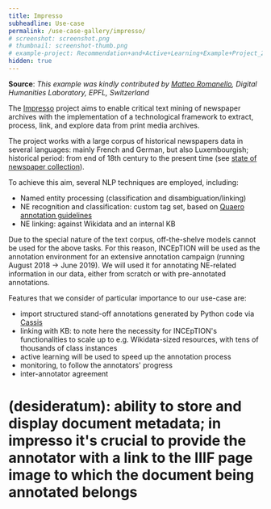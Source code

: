 ```yaml
---
title: Impresso
subheadline: Use-case
permalink: /use-case-gallery/impresso/
# screenshot: screenshot.png
# thumbnail: screenshot-thumb.png
# example-project: Recommendation+and+Active+Learning+Example+Project_2018-07-05_1103.zip
hidden: true
---
```


**Source**: <i>This example was kindly contributed by <a href="https://twitter.com/mr56k">Matteo Romanello</a>,
 Digital Humanities Laboratory, EPFL, Switzerland</i>

The [Impresso][1] project aims to enable critical text mining of newspaper archives with the 
implementation of a technological framework to extract, process, link, and explore data from print 
media archives.

The project works with a large corpus of historical newspapers data in several languages: 
mainly French and German, but also Luxembourgish; historical period: from end of 18th century to the
present time (see [state of newspaper collection][2]).

To achieve this aim, several NLP techniques are employed, including:

* Named entity processing (classification and disambiguation/linking)
* NE recognition and classification: custom tag set, based on [Quaero annotation guidelines][3]
* NE linking: against Wikidata and an internal KB

Due to the special nature of the text corpus, off-the-shelve models cannot be used for the above tasks.
For this reason, INCEpTION will be used as the annotation environment for an extensive annotation
campaign (running August 2018 -> June 2019). We will used it for annotating NE-related information
in our data, either from scratch or with pre-annotated annotations.

Features that we consider of particular importance to our use-case are:

* import structured stand-off annotations generated by Python code via [Cassis][4]
* linking with KB: to note here the necessity for INCEpTION's functionalities to scale up to e.g. 
  Wikidata-sized resources, with tens of thousands of class instances
* active learning will be used to speed up the annotation process
* monitoring, to follow the annotators' progress
* inter-annotator agreement

[1]: https://impresso-project.ch
[2]: https://impresso-project.ch/news/2018/04/17/state-collection-april18.html
[3]: http://www.quaero.org/media/files/bibliographie/quaero-guide-annotation-2011.pdf
[4]: https://github.com/dkpro/dkpro-cassis

# (desideratum): ability to store and display document metadata; in impresso it's crucial to provide the annotator with a link to the IIIF page image to which the document being annotated belongs
